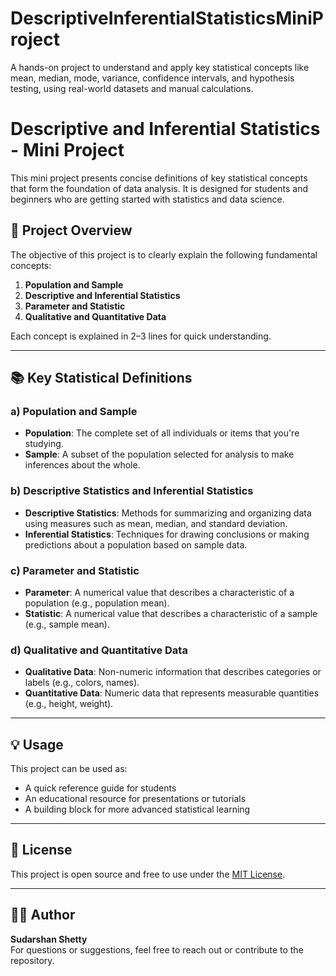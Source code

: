 # DescriptiveInferentialStatisticsMiniProject
A hands-on project to understand and apply key statistical concepts like mean, median, mode, variance, confidence intervals, and hypothesis testing, using real-world datasets and manual calculations.
# Descriptive and Inferential Statistics - Mini Project

This mini project presents concise definitions of key statistical concepts that form the foundation of data analysis. It is designed for students and beginners who are getting started with statistics and data science.

## 📌 Project Overview

The objective of this project is to clearly explain the following fundamental concepts:

1. **Population and Sample**
2. **Descriptive and Inferential Statistics**
3. **Parameter and Statistic**
4. **Qualitative and Quantitative Data**

Each concept is explained in 2–3 lines for quick understanding.

---

## 📚 Key Statistical Definitions

### a) Population and Sample

- **Population**: The complete set of all individuals or items that you're studying.
- **Sample**: A subset of the population selected for analysis to make inferences about the whole.

### b) Descriptive Statistics and Inferential Statistics

- **Descriptive Statistics**: Methods for summarizing and organizing data using measures such as mean, median, and standard deviation.
- **Inferential Statistics**: Techniques for drawing conclusions or making predictions about a population based on sample data.

### c) Parameter and Statistic

- **Parameter**: A numerical value that describes a characteristic of a population (e.g., population mean).
- **Statistic**: A numerical value that describes a characteristic of a sample (e.g., sample mean).

### d) Qualitative and Quantitative Data

- **Qualitative Data**: Non-numeric information that describes categories or labels (e.g., colors, names).
- **Quantitative Data**: Numeric data that represents measurable quantities (e.g., height, weight).

---

## 💡 Usage

This project can be used as:
- A quick reference guide for students
- An educational resource for presentations or tutorials
- A building block for more advanced statistical learning

---

## 🧾 License

This project is open source and free to use under the [MIT License](LICENSE).

---

## 🙋‍♂️ Author

**Sudarshan Shetty**  
For questions or suggestions, feel free to reach out or contribute to the repository.

